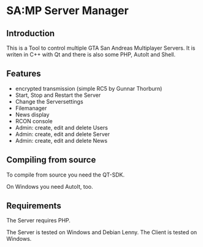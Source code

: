 SA:MP Server Manager
======================================

Introduction
------------

This is a Tool to control multiple GTA San Andreas Multiplayer Servers.
It is writen in C++ with Qt and there is also some PHP, AutoIt and Shell.


Features
----------------

*    encrypted transmission (simple RC5 by Gunnar Thorburn)
*    Start, Stop and Restart the Server
*    Change the Serversettings
*    Filemanager
*    News display
*    RCON console
*    Admin: create, edit and delete Users
*    Admin: create, edit and delete Server
*    Admin: create, edit and delete News


Compiling from source
---------------------

To compile from source you need the QT-SDK.

On Windows you need AutoIt, too.


Requirements
-------

The Server requires PHP.

The Server is tested on Windows and Debian Lenny.
The Client is tested on Windows.